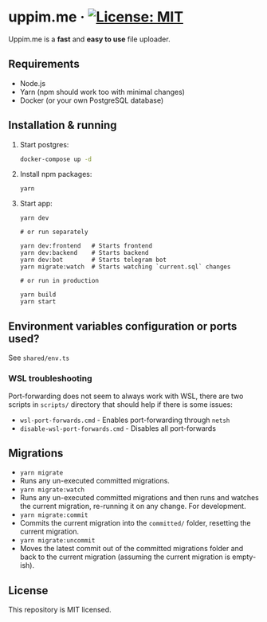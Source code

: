 # uppim.me &middot; [![License: MIT](https://img.shields.io/badge/License-MIT-yellow.svg)](https://opensource.org/licenses/MIT)

Uppim.me is a **fast** and **easy to use** file uploader.

## Requirements

- Node.js
- Yarn (npm should work too with minimal changes)
- Docker (or your own PostgreSQL database)

## Installation & running

1. Start postgres:

   ```sh
   docker-compose up -d
   ```

2. Install npm packages:
   ```
   yarn
   ```
3. Start app:

   ```
   yarn dev

   # or run separately

   yarn dev:frontend   # Starts frontend
   yarn dev:backend    # Starts backend
   yarn dev:bot        # Starts telegram bot
   yarn migrate:watch  # Starts watching `current.sql` changes

   # or run in production

   yarn build
   yarn start
   ```

## Environment variables configuration or ports used?

See `shared/env.ts`

### WSL troubleshooting

Port-forwarding does not seem to always work with WSL, there are two scripts in `scripts/` directory that should help if there is some issues:

- `wsl-port-forwards.cmd` - Enables port-forwarding through `netsh`
- `disable-wsl-port-forwards.cmd` - Disables all port-forwards

## Migrations

- `yarn migrate`
- Runs any un-executed committed migrations.
- `yarn migrate:watch`
- Runs any un-executed committed migrations and then runs and watches the current migration, re-running it on any change. For development.
- `yarn migrate:commit`
- Commits the current migration into the `committed/` folder, resetting the current migration.
- `yarn migrate:uncommit`
- Moves the latest commit out of the committed migrations folder and back to the current migration (assuming the current migration is empty-ish).

## License

This repository is MIT licensed.
